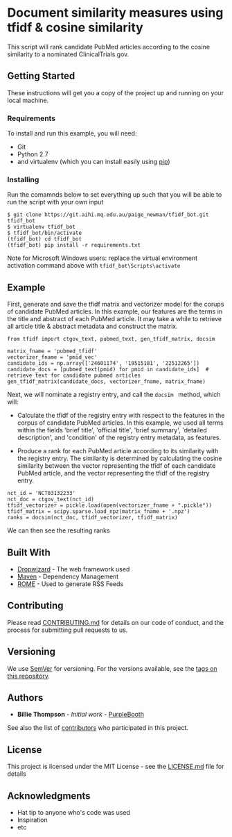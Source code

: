 # Document similarity measures using tfidf & cosine similarity

This script will rank candidate PubMed articles according to the cosine similarity to a nominated ClinicalTrials.gov.

## Getting Started

These instructions will get you a copy of the project up and running on your local machine.

### Requirements

To install and run this example, you will need:
 
 * Git
 * Python 2.7 
 * and virtualenv (which you can install easily using [pip](https://pypi.python.org/pypi/pip))

### Installing

Run the comamnds below to set everything up such that you will be able to run the script with your own input

```
$ git clone https://git.aihi.mq.edu.au/paige_newman/tfidf_bot.git tfidf_bot
$ virtualenv tfidf_bot
$ tfidf_bot/bin/activate
(tfidf_bot) cd tfidf_bot
(tfidf_bot) pip install -r requirements.txt
```
Note for Microsoft Windows users: replace the virtual environment activation command above with ```tfidf_bot\Scripts\activate```

## Example

First, generate and save the tfidf matrix and vectorizer model for the corups of candidate PubMed articles. In this example,
 our features are the terms in the title and abstract of each PubMed article. It may take a while to retrieve all article 
 title & abstract metadata and construct the matrix.
```
from tfidf import ctgov_text, pubmed_text, gen_tfidf_matrix, docsim

matrix_fname = 'pubmed_tfidf'
vectorizer_fname = 'pmid_vec'
candidate_ids = np.array(['24601174', '19515181', '22512265'])
candidate_docs = [pubmed_text(pmid) for pmid in candidate_ids]  # retrieve text for candidate pubmed articles
gen_tfidf_matrix(candidate_docs, vectorizer_fname, matrix_fname)

```

Next, we will nominate a registry entry, and call the ```docsim ``` method, which will:
 * Calculate the tfidf of the registry entry with respect to the features in the corpus of candidate PubMed articles. In this example, we used all terms within the fields 'brief title', 'official title', 'brief summary', 'detailed description', 
and 'condition' of the registry entry metadata, as features.

* Produce a rank for each PubMed article according to its similarity with the registry entry. The similarity is 
determined by calculating the cosine similarity between the vector representing the tfidf of each candidate PubMed article,
and the vector representing the tfidf of the registry entry.

```
nct_id = 'NCT03132233'
nct_doc = ctgov_text(nct_id)
tfidf_vectorizer = pickle.load(open(vectorizer_fname + ".pickle"))  
tfidf_matrix = scipy.sparse.load_npz(matrix_fname + '.npz') 
ranks = docsim(nct_doc, tfidf_vectorizer, tfidf_matrix)
```
We can then see the resulting ranks 

## Built With

* [Dropwizard](http://www.dropwizard.io/1.0.2/docs/) - The web framework used
* [Maven](https://maven.apache.org/) - Dependency Management
* [ROME](https://rometools.github.io/rome/) - Used to generate RSS Feeds

## Contributing

Please read [CONTRIBUTING.md](https://gist.github.com/PurpleBooth/b24679402957c63ec426) for details on our code of conduct, and the process for submitting pull requests to us.

## Versioning

We use [SemVer](http://semver.org/) for versioning. For the versions available, see the [tags on this repository](https://github.com/your/project/tags).

## Authors

* **Billie Thompson** - *Initial work* - [PurpleBooth](https://github.com/PurpleBooth)

See also the list of [contributors](https://github.com/your/project/contributors) who participated in this project.

## License

This project is licensed under the MIT License - see the [LICENSE.md](LICENSE.md) file for details

## Acknowledgments

* Hat tip to anyone who's code was used
* Inspiration
* etc